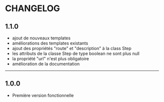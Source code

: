 # CHANGELOG


1.1.0
-----

- ajout de nouveaux templates
- améliorations des templates existants
- ajout des propriétés "route" et "description" à la class Step
- les attributs de la classe Step de type boolean ne sont plus null
- la propriété "url" n'est plus obligatoire
- amélioration de la documentation

---

1.0.0
-----

- Première version fonctionnelle
